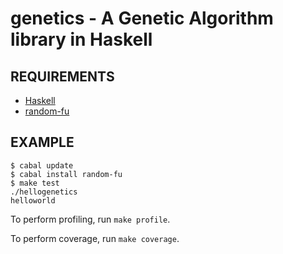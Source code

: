 # genetics - A Genetic Algorithm library in Haskell

## REQUIREMENTS

 - [Haskell](http://www.haskell.org/)
 - [random-fu](http://hackage.haskell.org/package/random-fu)

## EXAMPLE

    $ cabal update
    $ cabal install random-fu
    $ make test
    ./hellogenetics
    helloworld

To perform profiling, run `make profile`.

To perform coverage, run `make coverage`.
